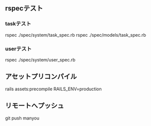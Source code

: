 ## rspecテスト
### taskテスト
rspec ./spec/system/task_spec.rb
rspec ./spec/models/task_spec.rb
### userテスト
rspec ./spec/system/user_spec.rb

## アセットプリコンパイル
rails assets:precompile RAILS_ENV=production

## リモートへプッシュ
git push manyou
